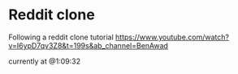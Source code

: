 # Reddit clone

Following a reddit clone tutorial https://www.youtube.com/watch?v=I6ypD7qv3Z8&t=199s&ab_channel=BenAwad

currently at @1:09:32
